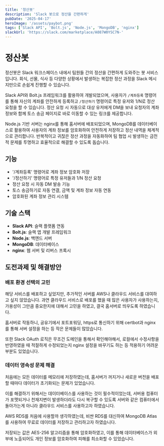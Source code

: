 ```yaml
---
title: '정산봇'
description: 'Slack 봇으로 정산을 간편하게'
pubDate: '2025-04-17'
heroImage: '/assets/paybot.png'
tags: ['Slack API', 'Bolt.js', 'Node.js', 'MongoDB', 'nginx']
slackUrl: 'https://slack.com/marketplace/A087W0YSC7N-'
---
```


# 정산봇

정산봇은 Slack 워크스페이스 내에서 팀원들 간의 정산을 간편하게 도와주는 봇 서비스입니다.
회식, 선물, 식사 등 다양한 상황에서 발생하는 복잡한 정산 과정을 Slack 메시지만으로 손쉽게 진행할 수 있습니다.

Slack API와 Bolt.js 프레임워크를 활용하여 개발되었으며, 사용자가 `/계좌등록` 명령어를 통해 자신의 계좌를 안전하게 등록하고
`/정산하기` 명령어로 특정 유저와 1/N로 정산 요청을 할 수 있습니다. 정산 요청 시 자동으로 대상 유저에게 DM을 보내
요청자의 계좌 정보와 함께 토스 송금 페이지로 바로 이동할 수 있는 링크를 제공합니다.
      
Node.js 기반 서버는 nginx를 통해 홈서버에 배포되었으며, MongoDB를 데이터베이스로 활용하여 
사용자의 계좌 정보를 암호화하여 안전하게 저장하고 정산 내역을 체계적으로 관리합니다.
반복적이고 귀찮은 정산 과정을 자동화하여 팀 협업 시 발생하는 금전적 문제를 
투명하고 효율적으로 해결할 수 있도록 돕습니다.

## 기능

- '/계좌등록' 명령어로 계좌 정보 암호화 저장
- '/정산하기' 명령어로 특정 유저들과 1/N 정산 요청
- 정산 요청 시 자동 DM 발송 기능
- 토스 송금하기로 자동 연결, 금액 및 계좌 정보 자동 연동
- 암호화된 계좌 정보 관리 시스템

## 기술 스택

- **Slack API**: 슬랙 플랫폼 연동
- **Bolt.js**: 슬랙 앱 개발 프레임워크
- **Node.js**: 백엔드 서버
- **MongoDB**: 데이터베이스
- **nginx**: 웹 서버 및 리버스 프록시

## 도전과제 및 해결방안

### 배포 환경 선택의 고민

해당 서비스를 배포하고 싶었지만, 추가적인 서버를 AWS나 클라우드 서비스를 대여하고 싶지 않았습니다. 과연 클라우드 서비스로 배포를 했을 때 많은 사용자가 사용하는지, 가용성이 그만큼 중요한지에 대해서 고민을 하였고, 결국 홈서버로 띄우도록 하였습니다.

홈서버로 작동하니, 공유기에서 포트포워딩, https로 통신하기 위해 certbot과 nginx를 통해 서버 설정을 하는 등 작은 문제들이 많았습니다.

또한 Slack OAuth 로직은 무조건 도메인을 통해서 확인해야해서, 로컬에서 수정사항을 반영하였을 때 적절하게 수정되었는지 nginx 설정을 바꾸기도 하는 등 적용하기 어려운 부분도 있었습니다.

### 데이터 영속성 문제 해결

처음에는 모든 데이터를 메모리에 저장하였는데, 홈서버가 꺼지거나 새로운 버전을 배포할 때마다 데이터가 초기화되는 문제가 있었습니다.

이를 해결하기 위해서는 데이터베이스를 사용하는 것이 필수적이었는데, 서버용 컴퓨터가 포맷되거나 천재지변이 발생하더라도 다시 복구할 수 있도록 서버와 같은 컴퓨터에서 돌아가는게 아니라 클라우드 서비스를 사용하고자 하였습니다.

AWS RDS를 처음에 사용할까 생각하였는데, 비싼 RDS를 대신하여 MongoDB Atlas를 사용하여 무료로 데이터를 저장하고 관리하고자 하였습니다.

저장되는 값은 AES-256 알고리즘을 통해 암호화하였고, 이를 통해 데이터베이스가 외부에 노출되어도 개인 정보를 암호화하여 피해를 최소화할 수 있었습니다.
